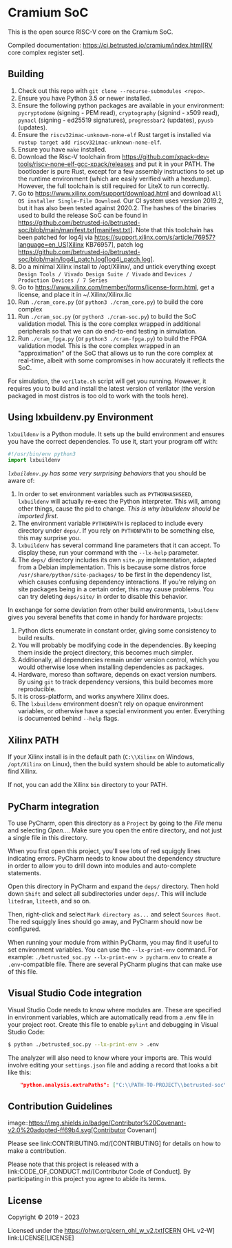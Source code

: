 # Cramium SoC

This is the open source RISC-V core on the Cramium SoC.

Compiled documentation: https://ci.betrusted.io/cramium/index.html[RV core complex register set].

## Building ##

1. Check out this repo with `git clone --recurse-submodules <repo>`.
1. Ensure you have Python 3.5 or newer installed.
1. Ensure the following python packages are available in your environment: `pycryptodome` (signing - PEM read), `cryptography` (signind - x509 read), `pynacl` (signing - ed25519 signatures), `progressbar2` (updates), `pyusb` (updates).
1. Ensure the `riscv32imac-unknown-none-elf` Rust target is installed via `rustup target add riscv32imac-unknown-none-elf`.
1. Ensure you have `make` installed.
1. Download the Risc-V toolchain from https://github.com/xpack-dev-tools/riscv-none-elf-gcc-xpack/releases and put it in your PATH. The bootloader is pure Rust, except for a few assembly instructions to set up the runtime environment (which are easily verified with a hexdump). However, the full toolchain is still required for LiteX to run correctly.
1. Go to https://www.xilinx.com/support/download.html and download `All OS installer Single-File Download`. Our CI system uses version 2019.2, but it has also been tested against 2020.2. The hashes of the binaries used to build the release SoC can be found in https://github.com/betrusted-io/betrusted-soc/blob/main/manifest.txt[manifest.txt]. Note that this toolchain has been patched for log4j via https://support.xilinx.com/s/article/76957?language=en_US[Xilinx KB76957], patch log https://github.com/betrusted-io/betrusted-soc/blob/main/log4j_patch.log[log4j_patch.log].
1. Do a minimal Xilinx install to /opt/Xilinx/, and untick everything except `Design Tools / Vivado Design Suite / Vivado` and `Devices / Production Devices / 7 Series`
1. Go to https://www.xilinx.com/member/forms/license-form.html, get a license, and place it in ~/.Xilinx/Xilinx.lic
1. Run `./cram_core.py` (or `python3 ./cram_core.py`) to build the core complex
1. Run `./cram_soc.py` (or `python3 ./cram-soc.py`) to build the SoC validation model. This is the core complex wrapped in additional peripherals so that we can do end-to-end testing in simulation.
1. Run `./cram_fpga.py` (or `python3 ./cram-fpga.py`) to build the FPGA validation model. This is the core complex wrapped in an "approximation" of the SoC that allows us to run the core complex at real-time, albeit with some compromises in how accurately it reflects the SoC.

For simulation, the `verilate.sh` script will get you running. However, it requires you to build and install the latest version of verilator (the version packaged in most distros is too old to work with the tools here).

## Using lxbuildenv.py Environment ##

`lxbuildenv` is a Python module.  It sets up the build environment and ensures you have the correct dependencies.  To use it, start your program off with:

```python
#!/usr/bin/env python3
import lxbuildenv
```

*`lxbuildenv.py` has some very surprising behaviors* that you should be aware of:

1. In order to set environment variables such as `PYTHONHASHSEED`, `lxbuildenv` will actually re-exec the Python interpreter.  This will, among other things, cause the pid to change.  *This is why lxbuildenv should be imported first*.
1. The environment variable `PYTHONPATH` is replaced to include every directory under `deps/`.  If you rely on `PYTHONPATH` to be something else, this may surprise you.
1. `lxbuildenv` has several command line parameters that it can accept.  To display these, run your command with the `--lx-help` parameter.
1. The `deps/` directory includes its own `site.py` implementation, adapted from a Debian implementation.  This is because some distros force `/usr/share/python/site-packages/` to be first in the dependency list, which causes confusing dependency interactions.  If you're relying on site packages being in a certain order, this may cause problems.  You can try deleting `deps/site/` in order to disable this behavior.

In exchange for some deviation from other build environments, `lxbuildenv` gives you several benefits that come in handy for hardware projects:

1. Python dicts enumerate in constant order, giving some consistency to build results.
1. You will probably be modifying code in the dependencies.  By keeping them inside the project directory, this becomes much simpler.
1. Additionally, all dependencies remain under version control, which you would otherwise lose when installing dependencies as packages.
1. Hardware, moreso than software, depends on exact version numbers.  By using `git` to track dependency versions, this build becomes more reproducible.
1. It is cross-platform, and works anywhere Xilinx does.
1. The `lxbuildenv` environment doesn't rely on opaque environment variables, or otherwise have a special environment you enter.  Everything is documented behind `--help` flags.

## Xilinx PATH ##

If your Xilinx install is in the default path (`C:\\Xilinx` on Windows, `/opt/Xilinx` on Linux), then the build system should be able to automatically find Xilinx.

If not, you can add the Xilinx `bin` directory to your PATH.

## PyCharm integration ##

To use PyCharm, open this directory as a `Project` by going to the *File* menu and selecting *Open...*.  Make sure you open the entire directory, and not just a single file in this directory.

When you first open this project, you'll see lots of red squiggly lines indicating errors.  PyCharm needs to know about the dependency structure in order to allow you to drill down into modules and auto-complete statements.

Open this directory in PyCharm and expand the `deps/` directory.  Then hold down `Shift` and select all subdirectories under `deps/`.  This will include `litedram`, `liteeth`, and so on.

Then, right-click and select `Mark directory as...` and select `Sources Root`.  The red squiggly lines should go away, and PyCharm should now be configured.

When running your module from within PyCharm, you may find it useful to set environment variables.  You can use the `--lx-print-env` command.  For example: `./betrusted_soc.py --lx-print-env > pycharm.env` to create a `.env`-compatible file.  There are several PyCharm plugins that can make use of this file.

## Visual Studio Code integration ##

Visual Studio Code needs to know where modules are.  These are specified in environment variables, which are automatically read from a .env file in your project root.  Create this file to enable `pylint` and debugging in Visual Studio Code:

```sh
$ python ./betrusted_soc.py --lx-print-env > .env
```

The analyzer will also need to know where your imports are. This would involve editing your `settings.json` file and adding a record that looks a bit like this:
```json
    "python.analysis.extraPaths": ["C:\\PATH-TO-PROJECT\\betrusted-soc\\deps\\litex", "C:\\PATH-TO-PROJECT\\betrusted-soc\\deps\\migen", "C:\\PATH-TO-PROJECT\\betrusted-soc\\deps\\gateware", "C:\\PATH-TO-PROJECT\\betrusted-soc\\deps\\valentyusb"]
```

## Contribution Guidelines

image::https://img.shields.io/badge/Contributor%20Covenant-v2.0%20adopted-ff69b4.svg[Contributor Covenant]

Please see link:CONTRIBUTING.md/[CONTRIBUTING] for details on
how to make a contribution.

Please note that this project is released with a
link:CODE_OF_CONDUCT.md/[Contributor Code of Conduct].
By participating in this project you agree to abide its terms.

## License

Copyright © 2019 - 2023

Licensed under the https://ohwr.org/cern_ohl_w_v2.txt[CERN OHL v2-W] link:LICENSE[LICENSE]
